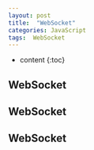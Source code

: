 ```yaml
---
layout: post
title:  "WebSocket"
categories: JavaScript
tags:  WebSocket
---
```


* content
{:toc}

## WebSocket 

## WebSocket 

## WebSocket 
